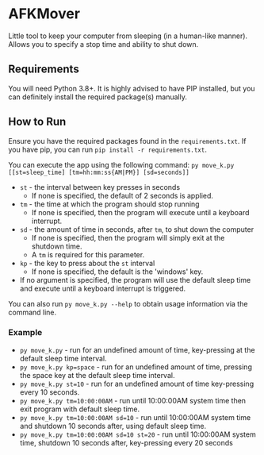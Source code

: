 <h1>AFKMover</h1>
Little tool to keep your computer from sleeping (in a human-like manner). Allows you to specify a stop time and ability to shut down. 

<h2>Requirements</h2>
<p>You will need Python 3.8+. It is highly advised to have PIP installed, but you can definitely install the required package(s) manually.</p>

<h2>How to Run</h2>
<p>Ensure you have the required packages found in the <code>requirements.txt</code>. 
If you have pip, you can run <code>pip install -r requirements.txt</code>.</p>

<p>You can execute the app using the following command: 
<code>py move_k.py [[st=sleep_time] [tm=hh:mm:ss{AM|PM}] [sd=seconds]]</code></p>
<ul id="cla">
    <li><code>st</code> - the interval between key presses in seconds
        <ul>
            <li>If none is specified, the default of 2 seconds is applied.</li>    
        </ul>
    </li>
    <li><code>tm</code> - the time at which the program should stop running
        <ul>
            <li>If none is specified, then the program will execute until a keyboard interrupt.</li>    
        </ul>
    </li>
    <li><code>sd</code> - the amount of time in seconds, after <code>tm</code>, to shut down the computer
        <ul>
            <li>If none is specified, then the program will simply exit at the shutdown time.</li>
            <li>A <code>tm</code> is required for this parameter.</li>
        </ul>
    </li>
    <li><code>kp</code> - the key to press about the <code>st</code> interval
        <ul>
            <li>If none is specified, the default is the 'windows' key.</li>
        </ul>
    </li>
    <li>If no argument is specified, the program will use the default sleep time and execute until a keyboard interrupt 
    is triggered.</li>
</ul>

<p>You can also run <code>py move_k.py --help</code> to obtain usage information via the command line.</p>

<h3>Example</h3>
<ul id="examples">
    <li><code>py move_k.py</code> - run for an undefined amount of time, key-pressing at the default sleep time interval.</li>
    <li><code>py move_k.py kp=space</code> - run for an undefined amount of time, pressing the space key at the default sleep time interval.</li>
    <li><code>py move_k.py st=10</code> - run for an undefined amount of time key-pressing every 10 seconds.</li>
    <li><code>py move_k.py tm=10:00:00AM</code> - run until 10:00:00AM system time then exit program with default sleep time.</li>
    <li><code>py move_k.py tm=10:00:00AM sd=10</code> - run until 10:00:00AM system time and shutdown 10 seconds after, using default sleep time.</li>
    <li><code>py move_k.py tm=10:00:00AM sd=10 st=20</code> - run until 10:00:00AM system time, shutdown 10 seconds after, key-pressing every 20 seconds</li>
</ul>
